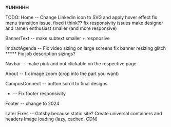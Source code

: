 **YUHHHHH**

TODO:
Home -- Change Linkedin icon to SVG and apply hover effect
        fix menu transition issue, fixed i think??
        fix responsivity issues
        make designer and ramen enthusiast smaller (and more responsive)

BannerText -- make subtext smaller + respnosive

ImpactAgenda -- Fix video sizing on large screens
                fix banner resizing glitch *****
                Fix job description sizings?

Navbar -- make pink and not clickable on the respective page

About -- fix image zoom (crop into the part you want)

CampusConnect -- button scroll to final designs

* -- Fix footer responsivity

Footer -- change to 2024

Later Fixes -- Gatsby because static site?
               Create universal containers and headers
               Image loading (lazy, cached, CDN)